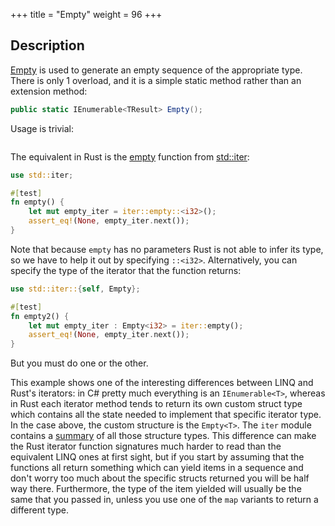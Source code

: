 +++
title = "Empty"
weight = 96
+++

## Description

[Empty](https://docs.microsoft.com/en-gb/dotnet/api/system.linq.enumerable.empty?view=netframework-4.7.1#System_Linq_Enumerable_Empty)
is used to generate an empty sequence of the appropriate type. There is only 1 overload, and it is a
simple static method rather than an extension method:

```cs
public static IEnumerable<TResult> Empty();
```

Usage is trivial:

```cs
```

The equivalent in Rust is the [empty](https://doc.rust-lang.org/std/iter/fn.empty.html) function from [std::iter](https://doc.rust-lang.org/std/iter/index.html):

```rs
use std::iter;

#[test]
fn empty() {
    let mut empty_iter = iter::empty::<i32>();
    assert_eq!(None, empty_iter.next());
}
```

Note that because `empty` has no parameters Rust is not able to infer its type, so we have to help
it out by specifying `::<i32>`. Alternatively, you can specify the type of the iterator that the
function returns:

```rs
use std::iter::{self, Empty};

#[test]
fn empty2() {
    let mut empty_iter : Empty<i32> = iter::empty();
    assert_eq!(None, empty_iter.next());
}
```

But you must do one or the other.

This example shows one of the interesting differences between LINQ and Rust's iterators: in C#
pretty much everything is an `IEnumerable<T>`, whereas in Rust each iterator method tends to return
its own custom struct type which contains all the state needed to implement that specific iterator
type. In the case above, the custom structure is the `Empty<T>`. The `iter` module contains a
[summary](https://doc.rust-lang.org/std/iter/index.html#structs) of all those structure types. This
difference can make the Rust iterator function signatures much harder to read than the equivalent
LINQ ones at first sight, but if you start by assuming that the functions all return something which
can yield items in a sequence and don't worry too much about the specific structs returned you will
be half way there. Furthermore, the type of the item yielded will usually be the same that you
passed in, unless you use one of the `map` variants to return a different type.
